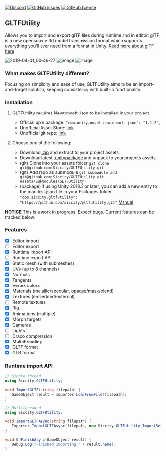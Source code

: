 [![Discord](https://img.shields.io/discord/361769369404964864.svg)](https://discord.gg/qgPrHv4)
[![GitHub issues](https://img.shields.io/github/issues/Siccity/GLTFUtility.svg)](https://github.com/Siccity/GLTFUtility/issues)
[![GitHub license](https://img.shields.io/badge/license-MIT-blue.svg)](https://raw.githubusercontent.com/Siccity/GLTFUtility/master/LICENSE.md)

## GLTFUtility
Allows you to import and export glTF files during runtime and in editor.
glTF is a new opensource 3d model transmission format which supports everything you'll ever need from a format in Unity.
[Read more about glTF here](https://www.khronos.org/gltf/)

![2019-04-01_00-46-27](https://user-images.githubusercontent.com/6402525/55296304-b2aa5880-5417-11e9-89a8-78ab540dc126.gif)
![image](https://user-images.githubusercontent.com/6402525/55296353-7297a580-5418-11e9-8e76-5078680ee0d3.png)
![image](https://user-images.githubusercontent.com/6402525/55296436-bd65ed00-5419-11e9-9723-31225b99450b.png)


### What makes GLTFUtility different?
Focusing on simplicity and ease of use, GLTFUtility aims to be an import-and-forget solution, keeping consistency with built-in functionality.

### Installation
1. GLTFUtility requires Newtonsoft Json to be installed in your project.
    * Official upm package: `"com.unity.nuget.newtonsoft-json": "1.1.2",`
    * Unofficial Asset Store: [link](https://assetstore.unity.com/packages/tools/input-management/json-net-for-unity-11347)
    * Unofficial git repo: [link](https://github.com/jilleJr/Newtonsoft.Json-for-Unity)

2. Choose *one* of the following:
    * Download [.zip](https://github.com/Siccity/GLTFUtility/archive/master.zip) and extract to your project assets
    * Download latest [.unitypackage](https://github.com/Siccity/GLTFUtility/releases) and unpack to your projects assets
    * (git) Clone into your assets folder `git clone git@github.com:Siccity/GLTFUtility.git`
    * (git) Add repo as submodule `git submodule add git@github.com:Siccity/GLTFUtility.git Assets/Submodules/GLTFUtility`
    * (package) If using Unity 2018.3 or later, you can add a new entry to the manifest.json file in your Packages folder
  `"com.siccity.gltfutility": "https://github.com/siccity/gltfutility.git"` [Manual](https://docs.unity3d.com/Manual/upm-git.html)

**NOTICE** This is a work in progress. Expect bugs. Current features can be tracked below:

### Features
- [x] Editor import
- [ ] Editor export
- [x] Runtime import API
- [ ] Runtime export API
- [x] Static mesh (with submeshes)
- [x] UVs (up to 8 channels)
- [x] Normals
- [x] Tangents
- [x] Vertex colors
- [x] Materials (metallic/specular, opaque/mask/blend)
- [x] Textures (embedded/external)
- [ ] Remote textures
- [x] Rig
- [x] Animations (multiple)
- [x] Morph targets
- [x] Cameras
- [ ] Lights
- [ ] Draco compression
- [x] Multithreading
- [x] GLTF format
- [x] GLB format

### Runtime import API
```cs
// Single thread
using Siccity.GLTFUtility;

void ImportGLTF(string filepath) {
   GameObject result = Importer.LoadFromFile(filepath);
}
```
```cs
// Multithreaded
using Siccity.GLTFUtility;

void ImportGLTFAsync(string filepath) {
   Importer.ImportGLTFAsync(filepath, new Siccity.GLTFUtility.ImportSettings(), OnFinishAsync);
}

void OnFinishAsync(GameObject result) {
   Debug.Log("Finished importing " + result.name);
}
```
